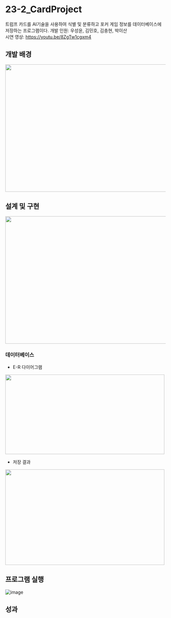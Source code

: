 # 23-2_CardProject
트럼프 카드를 AI기술을 사용하여 식별 및 분류하고 포커 게임 정보를 데이터베이스에 저장하는 프로그램이다.
개발 인원: 우성윤, 김민호, 김충현, 박이산   
시연 영상: https://youtu.be/8ZgTw1cgxm4   

## 개발 배경
<img src="https://github.com/user-attachments/assets/dfaa481d-28f0-4996-9505-ef32db6c03f5" width="600" height="400"/>

## 설계 및 구현
<img src="https://github.com/user-attachments/assets/da63c015-b35e-442a-a0c6-5b861588c352" width="600" height="400"/>

### 데이터베이스
- E-R 다이어그램
<img src="https://github.com/user-attachments/assets/b88865ff-68c8-4013-8a39-2d5900078109" width="500" height="250"/>

- 저장 결과
<img src="https://github.com/user-attachments/assets/86a49f39-b63a-401e-9a2e-640cf380b1a3" width="500" height="300"/>

## 프로그램 실행
![image](https://github.com/user-attachments/assets/c3f882ad-72b9-4bec-9805-122b1c2fc936)

## 성과

